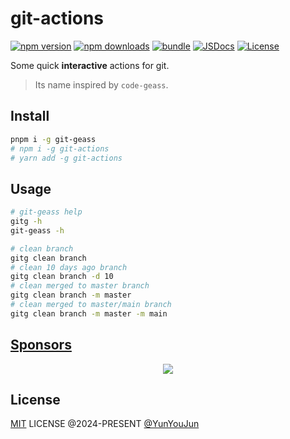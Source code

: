 # git-actions

[![npm version][npm-version-src]][npm-version-href]
[![npm downloads][npm-downloads-src]][npm-downloads-href]
[![bundle][bundle-src]][bundle-href]
[![JSDocs][jsdocs-src]][jsdocs-href]
[![License][license-src]][license-href]

Some quick **interactive** actions for git.

> Its name inspired by `code-geass`.

## Install

```bash
pnpm i -g git-geass
# npm i -g git-actions
# yarn add -g git-actions
```

## Usage

```bash
# git-geass help
gitg -h
git-geass -h

# clean branch
gitg clean branch
# clean 10 days ago branch
gitg clean branch -d 10
# clean merged to master branch
gitg clean branch -m master
# clean merged to master/main branch
gitg clean branch -m master -m main
```

## [Sponsors](https://sponsors.yunyoujun.cn)

<p align="center">
  <a href="https://sponsors.yunyoujun.cn">
    <img src='https://cdn.jsdelivr.net/gh/YunYouJun/sponsors/public/sponsors.svg'/>
  </a>
</p>

## License

[MIT](./LICENSE) LICENSE @2024-PRESENT [@YunYouJun](https://github.com/YunYouJun)

<!-- Badges -->

[npm-version-src]: https://img.shields.io/npm/v/git-geass?style=flat&colorA=080f12&colorB=1fa669
[npm-version-href]: https://npmjs.com/package/git-geass
[npm-downloads-src]: https://img.shields.io/npm/dm/git-geass?style=flat&colorA=080f12&colorB=1fa669
[npm-downloads-href]: https://npmjs.com/package/git-geass
[bundle-src]: https://img.shields.io/bundlephobia/minzip/git-geass?style=flat&colorA=080f12&colorB=1fa669&label=minzip
[bundle-href]: https://bundlephobia.com/result?p=git-geass
[license-src]: https://img.shields.io/github/license/YunYouJun/git-geass.svg?style=flat&colorA=080f12&colorB=1fa669
[license-href]: https://github.com/YunYouJun/git-geass/blob/main/LICENSE
[jsdocs-src]: https://img.shields.io/badge/jsdocs-reference-080f12?style=flat&colorA=080f12&colorB=1fa669
[jsdocs-href]: https://www.jsdocs.io/package/git-geass
